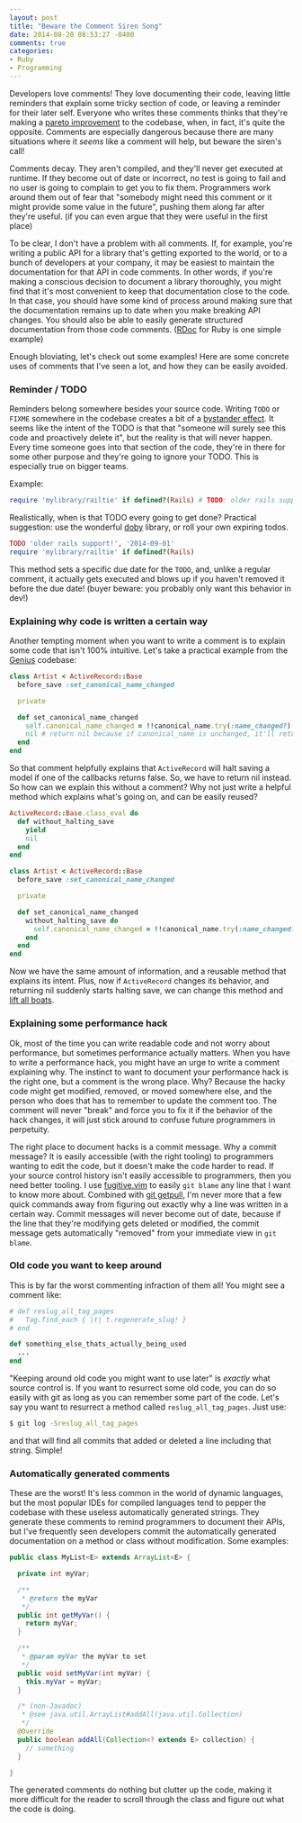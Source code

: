 ```yaml
---
layout: post
title: "Beware the Comment Siren Song"
date: 2014-08-20 08:53:27 -0400
comments: true
categories:
- Ruby
- Programming
---
```


Developers love comments! They love documenting their code, leaving little reminders that explain some
tricky section of code, or leaving a reminder for their later self. Everyone who writes these comments thinks
that they're making a [pareto improvement](http://en.wikipedia.org/wiki/Pareto_efficiency) to the codebase, when,
in fact, it's quite the opposite. Comments are especially dangerous because there are many situations where it
*seems* like a comment will help, but beware the siren's call!

Comments decay. They aren't compiled, and they'll never get executed at runtime. If they become out of date or
incorrect, no test is going to fail and no user is going to complain to get you to fix them.
Programmers work around them out of fear that "somebody might need this comment or it might provide some value
in the future", pushing them along far after they're useful. (if you can even argue that they were useful in
the first place)

To be clear, I don't have a problem with all comments. If, for example, you're writing a public API for
a library that's getting exported to the world, or to a bunch of developers at your company, it may be
easiest to maintain the documentation for that API in code comments. In other words, if you're making a
conscious decision to document a library thoroughly, you might find that it's most convenient to keep that
documentation close to the code. In that case, you should have some kind of process around making sure that
the documentation remains up to date when you make breaking API changes. You should also be able to easily
generate structured documentation from those code comments.  ([RDoc](http://rdoc.sourceforge.net/) for Ruby
is one simple example)

Enough bloviating, let's check out some examples! Here are some concrete uses of comments that I've seen a lot,
and how they can be easily avoided.

### Reminder / TODO

Reminders belong somewhere besides your source code. Writing `TODO` or `FIXME` somewhere in the codebase creates
a bit of a [bystander effect](http://en.wikipedia.org/wiki/Bystander_effect). It seems like the intent of the
TODO is that that "someone will surely see this code and proactively delete it", but the reality is that will
never happen. Every time someone goes into that section of the code, they're in there for some other purpose
and they're going to ignore your TODO. This is especially true on bigger teams.

Example:

```ruby
require 'mylibrary/railtie' if defined?(Rails) # TODO: older rails support!
```

Realistically, when is that TODO every going to get done? Practical suggestion: use the wonderful
[doby](https://github.com/andyw8/do_by) library, or roll your own expiring todos.

```ruby
TODO 'older rails support!', '2014-09-01'
require 'mylibrary/railtie' if defined?(Rails)
```

This method sets a specific due date for the `TODO`, and, unlike a regular comment, it actually gets executed
and blows up if you haven't removed it before the due date! (buyer beware: you probably only want this behavior
in dev!)

### Explaining why code is written a certain way

Another tempting moment when you want to write a comment is to explain some code that isn't 100% intuitive. Let's
take a practical example from the [Genius](http://genius.com) codebase:

```ruby
class Artist < ActiveRecord::Base
  before_save :set_canonical_name_changed

  private

  def set_canonical_name_changed
    self.canonical_name_changed = !!canonical_name.try(:name_changed?)
    nil # return nil because if canonical_name is unchanged, it'll return false, which halts save!
  end
end
```

So that comment helpfully explains that `ActiveRecord` will halt saving a model if one of the callbacks returns
false. So, we have to return nil instead. So how can we explain this without a comment? Why not just write a
helpful method which explains what's going on, and can be easily reused?

```ruby
ActiveRecord::Base.class_eval do
  def without_halting_save
    yield
    nil
  end
end

class Artist < ActiveRecord::Base
  before_save :set_canonical_name_changed

  private

  def set_canonical_name_changed
    without_halting_save do
      self.canonical_name_changed = !!canonical_name.try(:name_changed?)
    end
  end
end
```

Now we have the same amount of information, and a reusable method that explains its intent. Plus, now if
`ActiveRecord` changes its behavior, and returning nil suddenly starts halting save, we can change this method
and [lift all boats](http://en.wikipedia.org/wiki/A_rising_tide_lifts_all_boats).

### Explaining some performance hack

Ok, most of the time you can write readable code and not worry about performance, but sometimes performance
actually matters. When you have to write a performance hack, you might have an urge to write a comment explaining
why. The instinct to want to document your performance hack is the right one, but a comment is the wrong place.
Why? Because the hacky code might get modified, removed, or moved somewhere else, and the person who does that has to
remember to update the comment too. The comment will never "break" and force you to fix it if the behavior of the
hack changes, it will just stick around to confuse future programmers in perpetuity.

The right place to document hacks is a commit message. Why a commit message?
It is easily accessible (with the right tooling) to programmers wanting to edit the code, but it doesn't make
the code harder to read. If your source control history isn't easily accessible to programmers, then you need
better tooling. I use [fugitive.vim](https://github.com/tpope/vim-fugitive) to easily `git blame` any line that
I want to know more about. Combined with
[git getpull](http://www.leastastonished.com/blog/2014/03/06/git-getpull-quickly-find-the-pull-request-that-merged-your-commit-to-master/),
I'm never more that a few quick commands away from figuring out exactly why a line was written in a certain way.
Commit messages will never become out of date, because if the line that they're modifying gets deleted or modified, the commit message gets automatically "removed" from your immediate view in `git blame`.


### Old code you want to keep around

This is by far the worst commenting infraction of them all! You might see a comment like:

```ruby
# def reslug_all_tag_pages
#   Tag.find_each { |t| t.regenerate_slug! }
# end

def something_else_thats_actually_being_used
  ...
end
```

"Keeping around old code you might want to use later" is *exactly* what source control is. If you want
to resurrect some old code, you can do so easily with git as long as you can remember some part of the
code. Let's say you want to resurrect a method called `reslug_all_tag_pages`. Just use:

```sh
$ git log -Sreslug_all_tag_pages
```

and that will find all commits that added or deleted a line including that string. Simple!

### Automatically generated comments

These are the worst! It's less common in the world of dynamic languages, but the most popular IDEs for compiled
languages tend to pepper the codebase with these useless automatically generated strings. They generate these
comments to remind programmers to document their APIs, but I've frequently seen developers commit
the automatically generated documentation on a method or class without modification. Some examples:

```java
public class MyList<E> extends ArrayList<E> {

  private int myVar;

  /**
   * @return the myVar
   */
  public int getMyVar() {
    return myVar;
  }

  /**
   * @param myVar the myVar to set
   */
  public void setMyVar(int myVar) {
    this.myVar = myVar;
  }

  /* (non-Javadoc)
   * @see java.util.ArrayList#addAll(java.util.Collection)
   */
  @Override
  public boolean addAll(Collection<? extends E> collection) {
    // something
  }

}
```

The generated comments do nothing but clutter up the code, making it more difficult for the reader to scroll
through the class and figure out what the code is doing.
